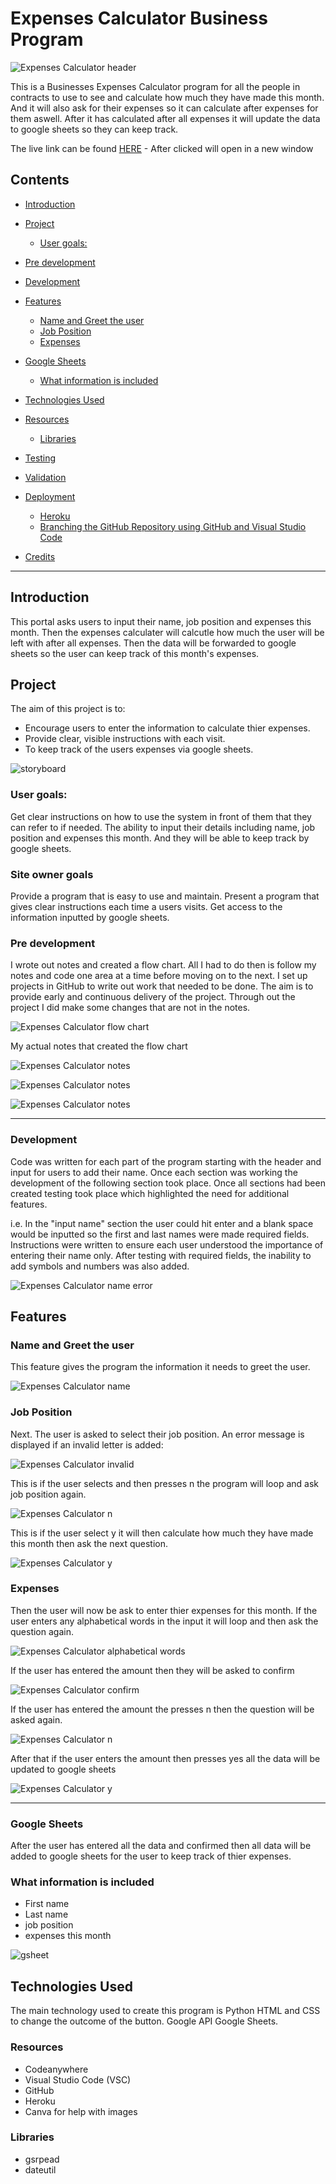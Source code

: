 # Expenses Calculator Business Program
![Expenses Calculator header](/assets/images/for-intro.png)

This is a Businesses Expenses Calculator program for all the people in contracts to use to see and calculate how much they have made this month. And it will also ask for their expenses so it can calculate after expenses for them aswell. After it has calculated after all expenses it will update the data to google sheets so they can keep track.

The live link can be found [HERE](https://expenses--calculator-4db02840ab2a.herokuapp.com/) - After clicked will open in a new window

## Contents

- [Introduction](#introduction)
- [Project](#project)
    - [User goals:](#user-goals)

- [Pre development](#pre-development)

- [Development](#development)

- [Features](#features)
    - [Name and Greet the user](#name-and-last-name-input)
    - [Job Position](#name-and-last-name-input)
    - [Expenses](#Expenses)

- [Google Sheets](#google-sheets)
    - [What information is included](#What-information-is-included)

- [Technologies Used](#technologies-used)
- [Resources](#resources)
    - [Libraries](#libraries)

- [Testing](#testing)

- [Validation](#validation)
- [Deployment](#deployment)
    - [Heroku](#heroku)
    - [Branching the GitHub Repository using GitHub and Visual Studio Code](#branching-the-github-repository-using-github-and-visual-studio-code)

- [Credits](#credits)

---

## Introduction

This portal asks users to input their name, job position and expenses this month. Then the expenses calculater will calcutle how much the user will be left with after all expenses. Then the data will be forwarded to google sheets so the user can keep track of this month's expenses.

## Project 

The aim of this project is to:
 - Encourage users to enter the information to calculate thier expenses.
 - Provide clear, visible instructions with each visit.
 - To keep track of the users expenses via google sheets.

 ![storyboard](assets/images/Project-storyboard.png)

 ### User goals:

 Get clear instructions on how to use the system in front of them that they can refer to if needed.
The ability to input their details including name, job position and expenses this month. And they will be able to keep track by google sheets.

### Site owner goals

Provide a program that is easy to use and maintain.
Present a program that gives clear instructions each time a users visits.
Get access to the information inputted by google sheets.

### Pre development

I wrote out notes and created a flow chart. All I had to do then is follow my notes and code one area at a time before moving on to the next. I set up projects in GitHub to write out work that needed to be done. The aim is to provide early and continuous delivery of the project. Through out the project I did make some changes that are not in the notes.

![Expenses Calculator flow chart](/assets/images/users-goals.png)

My actual notes that created the flow chart

![Expenses Calculator notes](/assets/images/page-1-of-flow-chart.jpeg)

![Expenses Calculator notes](/assets/images/page-2-of-flow-chart.jpeg)

![Expenses Calculator notes](/assets/images/page-3-of-flow-chart.jpeg)

---

### Development

Code was written for each part of the program starting with the header and input for users to add their name. Once each section was working the development of the following section took place. Once all sections had been created testing took place which highlighted the need for additional features.

i.e. In the "input name" section the user could hit enter and a blank space would be inputted so the first and last names were made required fields. Instructions were written to ensure each user understood the importance of entering their name only. After testing with required fields, the inability to add symbols and numbers was also added.

![Expenses Calculator name error](/assets/images/invalid-name.png)

## Features

### Name and Greet the user
This feature gives the program the information it needs to greet the user.

![Expenses Calculator name](/assets/images/greet-user.png)

### Job Position

Next. The user is asked to select their job position. An error message is displayed if an invalid letter is added:

![Expenses Calculator invalid](/assets/images/job-position-if-invalid.png)

This is if the user selects and then presses n the program will loop and ask job position again. 

![Expenses Calculator n](/assets/images/job-position-if-n.png)

This is if the user select y it will then calculate how much they have made this month then ask the next question.

![Expenses Calculator y](/assets/images/job-position-if-y.png)

### Expenses

Then the user will now be ask to enter thier expenses for this month. If the user enters any alphabetical words in the input it will loop and then ask the question again.

![Expenses Calculator alphabetical words](/assets/images/expenses-if-enter-alphabet-with-numbers.png)

If the user has entered the amount then they will be asked to confirm

![Expenses Calculator confirm](/assets/images/expenses-confirm.png)

If the user has entered the amount the presses n then the question will be asked again.

![Expenses Calculator n](/assets/images/expenses-loop-if-no.png)

After that if the user enters the amount then presses yes all the data will be updated to google sheets

![Expenses Calculator y](/assets/images/updated-to-sheets.png)

---

### Google Sheets

After the user has entered all the data and confirmed then all data will be added to google sheets for the user to keep track of thier expenses.

### What information is included

- First name
- Last name
- job position 
- expenses this month

![gsheet](assets/images/google-sheets.png)

## Technologies Used

The main technology used to create this program is Python HTML and CSS to change the outcome of the button. Google API Google Sheets.

### Resources

- Codeanywhere 
- Visual Studio Code (VSC)
- GitHub 
- Heroku
- Canva for help with images

### Libraries

- gsrpead
- dateutil